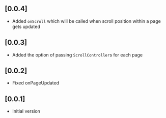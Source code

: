 ## [0.0.4]

* Added `onScroll` which will be called when scroll position within a page gets updated

## [0.0.3]

* Added the option of passing `ScrollController`s for each page

## [0.0.2]

* Fixed onPageUpdated

## [0.0.1]

* Initial version

